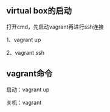 
## virtual box的启动

打开cmd，先启动vagrant再进行ssh连接

1、vagrant up

2、vagrant ssh

## vagrant命令

启动：vagrant up

关机：vagrant

















